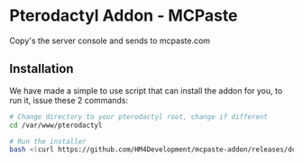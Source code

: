 # Pterodactyl Addon - MCPaste
Copy's the server console and sends to mcpaste.com

## Installation

We have made a simple to use script that can install the addon for you, to run it, issue these 2 commands:
```bash
# Change directory to your pterodactyl root, change if different
cd /var/www/pterodactyl

# Run the installer
bash <(curl https://github.com/HM4Development/mcpaste-addon/releases/download/v2.0/install-1_4_2.sh)
```
